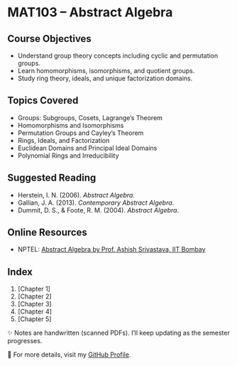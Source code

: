 # MAT103 – Abstract Algebra

## Course Objectives
- Understand group theory concepts including cyclic and permutation groups.
- Learn homomorphisms, isomorphisms, and quotient groups.
- Study ring theory, ideals, and unique factorization domains.

## Topics Covered
- Groups: Subgroups, Cosets, Lagrange’s Theorem
- Homomorphisms and Isomorphisms
- Permutation Groups and Cayley’s Theorem
- Rings, Ideals, and Factorization
- Euclidean Domains and Principal Ideal Domains
- Polynomial Rings and Irreducibility

## Suggested Reading
- Herstein, I. N. (2006). *Abstract Algebra*.
- Gallian, J. A. (2013). *Contemporary Abstract Algebra*.
- Dummit, D. S., & Foote, R. M. (2004). *Abstract Algebra*.

## Online Resources
- NPTEL: [Abstract Algebra by Prof. Ashish Srivastava, IIT Bombay](https://nptel.ac.in/courses/111103070)

## Index
1. [Chapter 1]
2. [Chapter 2] 
3. [Chapter 3]  
4. [Chapter 4]
5. [Chapter 5]

✨ Notes are handwritten (scanned PDFs). I’ll keep updating as the semester progresses.

🔗 For more details, visit my [GitHub Profile](https://github.com/LakshitSinghBishtTM).
